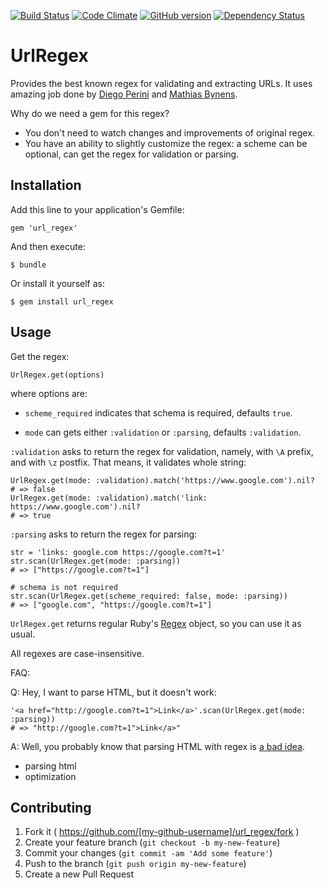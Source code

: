 [![Build Status](https://travis-ci.org/amogil/url_regex.svg?branch=master)](https://travis-ci.org/amogil/url_regex)
[![Code Climate](https://codeclimate.com/github/amogil/url_regex/badges/gpa.svg)](https://codeclimate.com/github/amogil/url_regex)
[![GitHub version](https://badge.fury.io/gh/amogil%2Furl_regex.svg)](https://badge.fury.io/gh/amogil%2Furl_regex)
[![Dependency Status](https://gemnasium.com/badges/github.com/amogil/url_regex.svg)](https://gemnasium.com/github.com/amogil/url_regex)

# UrlRegex

Provides the best known regex for validating and extracting URLs.
It uses amazing job done by [Diego Perini](https://gist.github.com/dperini/729294) 
and [Mathias Bynens](https://mathiasbynens.be/demo/url-regex).

Why do we need a gem for this regex? 

- You don't need to watch changes and improvements of original regex.
- You have an ability to slightly customize the regex: a scheme can be optional, can get the regex for validation or parsing.

## Installation

Add this line to your application's Gemfile:

    gem 'url_regex'

And then execute:

    $ bundle

Or install it yourself as:

    $ gem install url_regex

## Usage

Get the regex:

    UrlRegex.get(options)
    
where options are:

- `scheme_required` indicates that schema is required, defaults `true`.

- `mode` can gets either `:validation` or `:parsing`, defaults `:validation`.

`:validation` asks to return the regex for validation, namely, with `\A` prefix, and with `\z` postfix.
That means, it validates whole string:

    UrlRegex.get(mode: :validation).match('https://www.google.com').nil?
    # => false
    UrlRegex.get(mode: :validation).match('link: https://www.google.com').nil?
    # => true
    
`:parsing` asks to return the regex for parsing:

    str = 'links: google.com https://google.com?t=1'
    str.scan(UrlRegex.get(mode: :parsing))
    # => ["https://google.com?t=1"]
        
    # schema is not required
    str.scan(UrlRegex.get(scheme_required: false, mode: :parsing))
    # => ["google.com", "https://google.com?t=1"]

`UrlRegex.get` returns regular Ruby's [Regex](http://ruby-doc.org/core-2.0.0/Regexp.html) object,
so you can use it as usual.

All regexes are case-insensitive.

FAQ:

Q: Hey, I want to parse HTML, but it doesn't work:
    
    '<a href="http://google.com?t=1">Link</a>'.scan(UrlRegex.get(mode: :parsing))
    # => "http://google.com?t=1">Link</a>"
    
A: Well, you probably know that parsing HTML with regex is 
[a bad idea](https://stackoverflow.com/questions/1732348/regex-match-open-tags-except-xhtml-self-contained-tags).


+ parsing html
+ optimization


## Contributing

1. Fork it ( https://github.com/[my-github-username]/url_regex/fork )
2. Create your feature branch (`git checkout -b my-new-feature`)
3. Commit your changes (`git commit -am 'Add some feature'`)
4. Push to the branch (`git push origin my-new-feature`)
5. Create a new Pull Request
